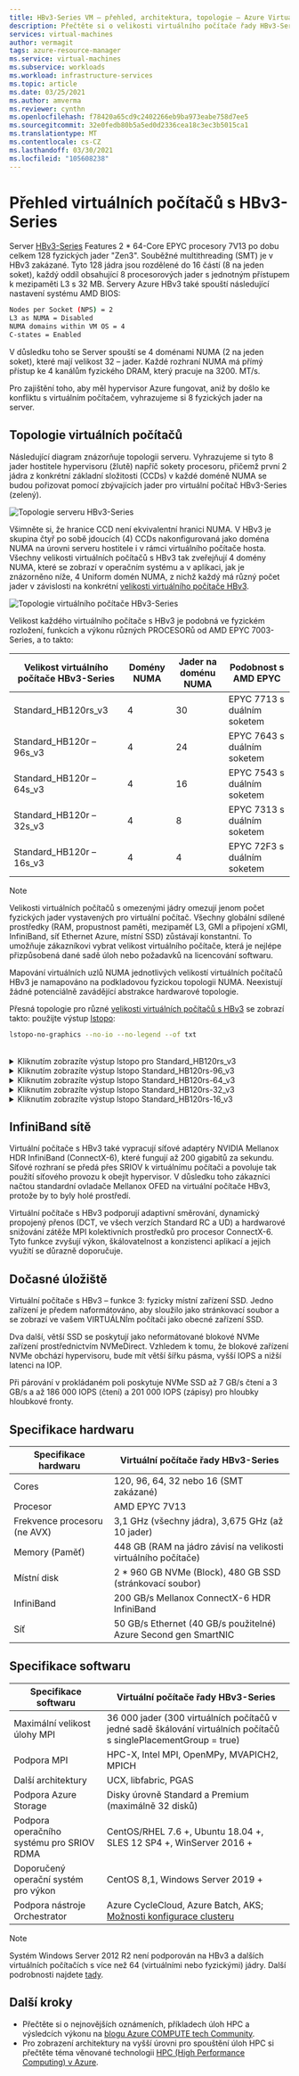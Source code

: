 ```yaml
---
title: HBv3-Series VM – přehled, architektura, topologie – Azure Virtual Machines | Microsoft Docs
description: Přečtěte si o velikosti virtuálního počítače řady HBv3-Series v Azure.
services: virtual-machines
author: vermagit
tags: azure-resource-manager
ms.service: virtual-machines
ms.subservice: workloads
ms.workload: infrastructure-services
ms.topic: article
ms.date: 03/25/2021
ms.author: amverma
ms.reviewer: cynthn
ms.openlocfilehash: f78420a65cd9c2402266eb9ba973eabe758d7ee5
ms.sourcegitcommit: 32e0fedb80b5a5ed0d2336cea18c3ec3b5015ca1
ms.translationtype: MT
ms.contentlocale: cs-CZ
ms.lasthandoff: 03/30/2021
ms.locfileid: "105608238"
---
```

# <a name="hbv3-series-virtual-machine-overview"></a>Přehled virtuálních počítačů s HBv3-Series 

Server [HBv3-Series](../../hbv3-series.md) Features 2 * 64-Core EPYC procesory 7V13 po dobu celkem 128 fyzických jader "Zen3". Souběžné multithreading (SMT) je v HBv3 zakázané. Tyto 128 jádra jsou rozdělené do 16 částí (8 na jeden soket), každý oddíl obsahující 8 procesorových jader s jednotným přístupem k mezipaměti L3 s 32 MB. Servery Azure HBv3 také spouští následující nastavení systému AMD BIOS:

```bash
Nodes per Socket (NPS) = 2
L3 as NUMA = Disabled
NUMA domains within VM OS = 4
C-states = Enabled
```

V důsledku toho se Server spouští se 4 doménami NUMA (2 na jeden soket), které mají velikost 32 – jader. Každé rozhraní NUMA má přímý přístup ke 4 kanálům fyzického DRAM, který pracuje na 3200. MT/s.

Pro zajištění toho, aby měl hypervisor Azure fungovat, aniž by došlo ke konfliktu s virtuálním počítačem, vyhrazujeme si 8 fyzických jader na server.

## <a name="vm-topology"></a>Topologie virtuálních počítačů

Následující diagram znázorňuje topologii serveru. Vyhrazujeme si tyto 8 jader hostitele hypervisoru (žlutě) napříč sokety procesoru, přičemž první 2 jádra z konkrétní základní složitosti (CCDs) v každé doméně NUMA se budou pořizovat pomocí zbývajících jader pro virtuální počítač HBv3-Series (zelený).

![Topologie serveru HBv3-Series](./media/architecture/hbv3/hbv3-topology-server.png)

Všimněte si, že hranice CCD není ekvivalentní hranici NUMA. V HBv3 je skupina čtyř po sobě jdoucích (4) CCDs nakonfigurovaná jako doména NUMA na úrovni serveru hostitele i v rámci virtuálního počítače hosta. Všechny velikosti virtuálních počítačů s HBv3 tak zveřejňují 4 domény NUMA, které se zobrazí v operačním systému a v aplikaci, jak je znázorněno níže, 4 Uniform domén NUMA, z nichž každý má různý počet jader v závislosti na konkrétní [velikosti virtuálního počítače HBv3](../../hbv3-series.md).

![Topologie virtuálního počítače HBv3-Series](./media/architecture/hbv3/hbv3-topology-vm.png)

Velikost každého virtuálního počítače s HBv3 je podobná ve fyzickém rozložení, funkcích a výkonu různých PROCESORů od AMD EPYC 7003-Series, a to takto:

| Velikost virtuálního počítače HBv3-Series             | Domény NUMA | Jader na doménu NUMA  | Podobnost s AMD EPYC         |
|---------------------------------|--------------|------------------------|----------------------------------|
Standard_HB120rs_v3               | 4            | 30                     | EPYC 7713 s duálním soketem            |
Standard_HB120r – 96s_v3            | 4            | 24                     | EPYC 7643 s duálním soketem            |
Standard_HB120r – 64s_v3            | 4            | 16                     | EPYC 7543 s duálním soketem            |
Standard_HB120r – 32s_v3            | 4            | 8                      | EPYC 7313 s duálním soketem            |
Standard_HB120r – 16s_v3            | 4            | 4                      | EPYC 72F3 s duálním soketem            |

> [!NOTE]
> Velikosti virtuálních počítačů s omezenými jádry omezují jenom počet fyzických jader vystavených pro virtuální počítač. Všechny globální sdílené prostředky (RAM, propustnost paměti, mezipaměť L3, GMI a připojení xGMI, InfiniBand, síť Ethernet Azure, místní SSD) zůstávají konstantní. To umožňuje zákazníkovi vybrat velikost virtuálního počítače, která je nejlépe přizpůsobená dané sadě úloh nebo požadavků na licencování softwaru.

Mapování virtuálních uzlů NUMA jednotlivých velikostí virtuálních počítačů HBv3 je namapováno na podkladovou fyzickou topologii NUMA. Neexistují žádné potenciálně zavádějící abstrakce hardwarové topologie. 

Přesná topologie pro různé [velikosti virtuálních počítačů s HBv3](../../hbv3-series.md) se zobrazí takto: použijte výstup [lstopo](https://linux.die.net/man/1/lstopo):
```bash
lstopo-no-graphics --no-io --no-legend --of txt
```
<br>
<details>
<summary>Kliknutím zobrazíte výstup lstopo pro Standard_HB120rs_v3</summary>

![lstopo výstup pro virtuální počítač HBv3-120](./media/architecture/hbv3/hbv3-120-lstopo.png)
</details>

<details>
<summary>Kliknutím zobrazíte výstup lstopo Standard_HB120rs-96_v3</summary>

![lstopo výstup pro virtuální počítač HBv3-96](./media/architecture/hbv3/hbv3-96-lstopo.png)
</details>

<details>
<summary>Kliknutím zobrazíte výstup lstopo Standard_HB120rs-64_v3</summary>

![výstup lstopo pro virtuální počítač HBv3-64](./media/architecture/hbv3/hbv3-64-lstopo.png)
</details>

<details>
<summary>Kliknutím zobrazíte výstup lstopo Standard_HB120rs-32_v3</summary>

![výstup lstopo pro virtuální počítač s HBv3-32](./media/architecture/hbv3/hbv3-32-lstopo.png)
</details>

<details>
<summary>Kliknutím zobrazíte výstup lstopo Standard_HB120rs-16_v3</summary>

![lstopo výstup pro virtuální počítač s HBv3-16](./media/architecture/hbv3/hbv3-16-lstopo.png)
</details>

## <a name="infiniband-networking"></a>InfiniBand sítě
Virtuální počítače s HBv3 také vypracují síťové adaptéry NVIDIA Mellanox HDR InfiniBand (ConnectX-6), které fungují až 200 gigabitů za sekundu. Síťové rozhraní se předá přes SRIOV k virtuálnímu počítači a povoluje tak použití síťového provozu k obejít hypervisor. V důsledku toho zákazníci načtou standardní ovladače Mellanox OFED na virtuální počítače HBv3, protože by to byly holé prostředí.

Virtuální počítače s HBv3 podporují adaptivní směrování, dynamický propojený přenos (DCT, ve všech verzích Standard RC a UD) a hardwarové snižování zátěže MPI kolektivních prostředků pro procesor ConnectX-6. Tyto funkce zvyšují výkon, škálovatelnost a konzistenci aplikací a jejich využití se důrazně doporučuje.

## <a name="temporary-storage"></a>Dočasné úložiště
Virtuální počítače s HBv3 – funkce 3: fyzicky místní zařízení SSD. Jedno zařízení je předem naformátováno, aby sloužilo jako stránkovací soubor a se zobrazí ve vašem VIRTUÁLNÍm počítači jako obecné zařízení SSD.

Dva další, větší SSD se poskytují jako neformátované blokové NVMe zařízení prostřednictvím NVMeDirect. Vzhledem k tomu, že blokové zařízení NVMe obchází hypervisoru, bude mít větší šířku pásma, vyšší IOPS a nižší latenci na IOP.

Při párování v prokládaném poli poskytuje NVMe SSD až 7 GB/s čtení a 3 GB/s a až 186 000 IOPS (čtení) a 201 000 IOPS (zápisy) pro hloubky hloubkové fronty.

## <a name="hardware-specifications"></a>Specifikace hardwaru 

| Specifikace hardwaru          | Virtuální počítače řady HBv3-Series              |
|----------------------------------|----------------------------------|
| Cores                            | 120, 96, 64, 32 nebo 16 (SMT zakázané)               | 
| Procesor                              | AMD EPYC 7V13                   | 
| Frekvence procesoru (ne AVX)          | 3,1 GHz (všechny jádra), 3,675 GHz (až 10 jader)    | 
| Memory (Paměť)                           | 448 GB (RAM na jádro závisí na velikosti virtuálního počítače)         | 
| Místní disk                       | 2 * 960 GB NVMe (Block), 480 GB SSD (stránkovací soubor) | 
| InfiniBand                       | 200 GB/s Mellanox ConnectX-6 HDR InfiniBand | 
| Síť                          | 50 GB/s Ethernet (40 GB/s použitelné) Azure Second gen SmartNIC | 

## <a name="software-specifications"></a>Specifikace softwaru 

| Specifikace softwaru        | Virtuální počítače řady HBv3-Series                                            | 
|--------------------------------|-----------------------------------------------------------|
| Maximální velikost úlohy MPI               | 36 000 jader (300 virtuálních počítačů v jedné sadě škálování virtuálních počítačů s singlePlacementGroup = true) |
| Podpora MPI                    | HPC-X, Intel MPI, OpenMPy, MVAPICH2, MPICH  |
| Další architektury          | UCX, libfabric, PGAS                  |
| Podpora Azure Storage          | Disky úrovně Standard a Premium (maximálně 32 disků)              |
| Podpora operačního systému pro SRIOV RDMA      | CentOS/RHEL 7.6 +, Ubuntu 18.04 +, SLES 12 SP4 +, WinServer 2016 +           |
| Doporučený operační systém pro výkon | CentOS 8,1, Windows Server 2019 +
| Podpora nástroje Orchestrator           | Azure CycleCloud, Azure Batch, AKS; [Možnosti konfigurace clusteru](../../sizes-hpc.md#cluster-configuration-options)                      | 

> [!NOTE] 
> Systém Windows Server 2012 R2 není podporován na HBv3 a dalších virtuálních počítačích s více než 64 (virtuálními nebo fyzickými) jádry. Další podrobnosti najdete [tady](https://docs.microsoft.com/windows-server/virtualization/hyper-v/supported-windows-guest-operating-systems-for-hyper-v-on-windows).

## <a name="next-steps"></a>Další kroky

- Přečtěte si o nejnovějších oznámeních, příkladech úloh HPC a výsledcích výkonu na [blogu Azure COMPUTE tech Community](https://techcommunity.microsoft.com/t5/azure-compute/bg-p/AzureCompute).
- Pro zobrazení architektury na vyšší úrovni pro spouštění úloh HPC si přečtěte téma věnované technologii [HPC (High Performance Computing) v Azure](/azure/architecture/topics/high-performance-computing/).
